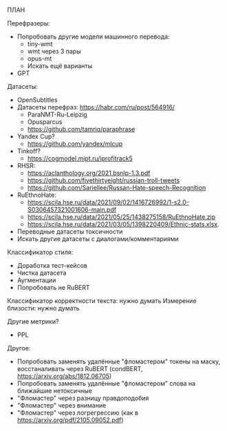 ПЛАН

Перефразеры:
- Попробовать другие модели машинного перевода:
  - tiny-wmt
  - wmt через 3 пары
  - opus-mt
  - Искать ещё варианты
- GPT

Датасеты:
- OpenSubtitles
- Датасеты перефраз: https://habr.com/ru/post/564916/
  - ParaNMT-Ru-Leipzig
  - Opusparcus
  - https://github.com/tamriq/paraphrase
- Yandex Cup?
  - https://github.com/yandex/mlcup
- Tinkoff?
  - https://cogmodel.mipt.ru/iprofitrack5
- RHSR:
  - https://aclanthology.org/2021.bsnlp-1.3.pdf
  - https://github.com/fivethirtyeight/russian-troll-tweets
  - https://github.com/Sariellee/Russan-Hate-speech-Recognition
- RuEthnoHate: 
  - https://scila.hse.ru/data/2021/09/02/1416726992/1-s2.0-S0306457321001606-main.pdf
  - https://scila.hse.ru/data/2021/05/25/1438275158/RuEthnoHate.zip
  - https://scila.hse.ru/data/2021/03/05/1398220409/Ethnic-stats.xlsx.
- Переводные датасеты токсичности
- Искать другие датасеты с диалогами/комментариями

Классификатор стиля:
- Доработка тест-кейсов
- Чистка датасета
- Аугментации
- Попробовать не RuBERT

Классификатор корректности текста: нужно думать
Измерение близости: нужно думать

Другие метрики?
- PPL

Другое:
- Попробовать заменять удалённые "фломастером" токены на маску, восстаналивать через RuBERT (condBERT, https://arxiv.org/abs/1812.06705)
- Попробовать заменять удалённые "фломастером" слова на ближайшие нетоксичные
- "Фломастер" через разницу правдоподобия
- "Фломастер" через внимание
- "Фломастер" через логрегрессию (как в https://arxiv.org/pdf/2105.09052.pdf)
